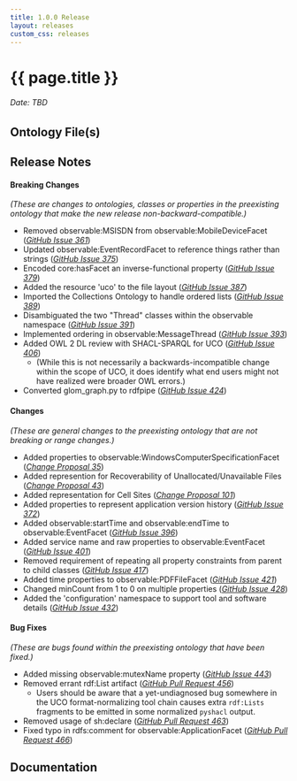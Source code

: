 ```yaml
---
title: 1.0.0 Release
layout: releases
custom_css: releases
---
```


# {{ page.title }}

###### Date: TBD

## Ontology File(s)


## Release Notes


#### Breaking Changes
*(These are changes to ontologies, classes or properties in the preexisting ontology that make the new release non-backward-compatible.)*

* Removed observable:MSISDN from observable:MobileDeviceFacet ([*GitHub Issue 361*](https://github.com/ucoProject/UCO/issues/361))
* Updated observable:EventRecordFacet to reference things rather than strings ([*GitHub Issue 375*](https://github.com/ucoProject/UCO/issues/375))
* Encoded core:hasFacet an inverse-functional property ([*GitHub Issue 379*](https://github.com/ucoProject/UCO/issues/379))
* Added the resource 'uco' to the file layout ([*GitHub Issue 387*](https://github.com/ucoProject/UCO/issues/387))
* Imported the Collections Ontology to handle ordered lists ([*GitHub Issue 389*](https://github.com/ucoProject/UCO/issues/389))
* Disambiguated the two "Thread" classes within the observable namespace ([*GitHub Issue 391*](https://github.com/ucoProject/UCO/issues/391))
* Implemented ordering in observable:MessageThread ([*GitHub Issue 393*](https://github.com/ucoProject/UCO/issues/393))
* Added OWL 2 DL review with SHACL-SPARQL for UCO ([*GitHub Issue 406*](https://github.com/ucoProject/UCO/issues/406))
  * (While this is not necessarily a backwards-incompatible change within the scope of UCO, it does identify what end users might not have realized were broader OWL errors.)
* Converted glom_graph.py to rdfpipe ([*GitHub Issue 424*](https://github.com/ucoProject/UCO/issues/424))

#### Changes
*(These are general changes to the preexisting ontology that are not breaking or range changes.)*

* Added properties to observable:WindowsComputerSpecificationFacet ([*Change Proposal 35*](https://drive.google.com/file/d/152FAccATI0XIrrm8VFLmVDif-3hnxSBR/view)) 
* Added represention for Recoverability of Unallocated/Unavailable Files ([*Change Proposal 43*](https://drive.google.com/file/d/1EethPrq0ZpAIulrqviZV1etpvB64n0Pk/view))
* Added representation for Cell Sites ([*Change Proposal 101*](https://drive.google.com/file/d/1i6QGC_HhL3Ni81DVmZuUA5k5qtDPjV8e/view))
* Added properties to represent application version history ([*GitHub Issue 372*](https://github.com/ucoProject/UCO/issues/372))
* Added observable:startTime and observable:endTime to observable:EventFacet ([*GitHub Issue 396*](https://github.com/ucoProject/UCO/issues/396))
* Added service name and raw properties to observable:EventFacet ([*GitHub Issue 401*](https://github.com/ucoProject/UCO/issues/401))
* Removed requirement of repeating all property constraints from parent to child classes ([*GitHub Issue 417*](https://github.com/ucoProject/UCO/issues/417))
* Added time properties to observable:PDFFileFacet ([*GitHub Issue 421*](https://github.com/ucoProject/UCO/issues/421))
* Changed minCount from 1 to 0 on multiple properties ([*GitHub Issue 428*](https://github.com/ucoProject/UCO/issues/428))
* Added the 'configuration' namespace to support tool and software details ([*GitHub Issue 432*](https://github.com/ucoProject/UCO/issues/432))

#### Bug Fixes
*(These are bugs found within the preexisting ontology that have been fixed.)*

* Added missing observable:mutexName property ([*GitHub Issue 443*](https://github.com/ucoProject/UCO/issues/443))
* Removed errant rdf:List artifact ([*GitHub Pull Request 456*](https://github.com/ucoProject/UCO/pull/456))
  * Users should be aware that a yet-undiagnosed bug somewhere in the UCO format-normalizing tool chain causes extra `rdf:Lists` fragments to be emitted in some normalized `pyshacl` output.
* Removed usage of sh:declare ([*GitHub Pull Request 463*](https://github.com/ucoProject/UCO/pull/463))
* Fixed typo in rdfs:comment for observable:ApplicationFacet ([*GitHub Pull Request 466*](https://github.com/ucoProject/UCO/pull/466))

## Documentation

